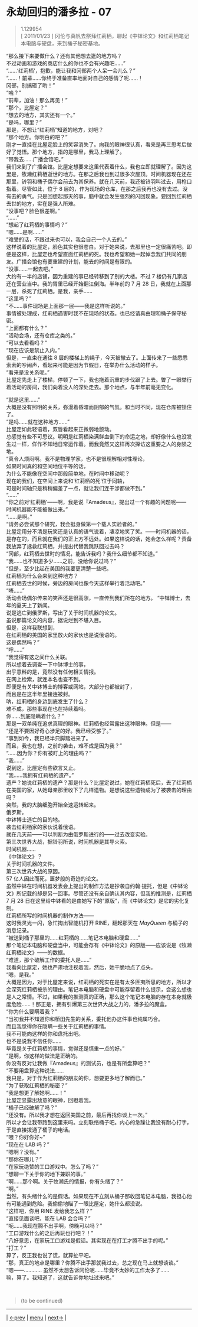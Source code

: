# 永劫回归的潘多拉 - 07
> 1.129954  
> [ 2011/01/23 ] 冈伦与真帆去祭拜红莉栖，聊起《中钵论文》和红莉栖笔记本电脑与硬盘，来到桶子秘密基地。  

“那么接下来要做什么？还有其他想去逛的地方吗？  
 不过动画和游戏的商店什么的你也不会有兴趣吧……”  
“……‘红莉栖’，抱歉，能让我和冈部两个人呆一会儿么？”  
“……！前辈……你终于准备直率地面对自己的感情了呢……！  
 冈部，别搞砸了哟！”  
“哈？”  
“前辈，加油！那么再见！”  
“那个，比屋定？”  
“想去的地方，其实还有一个。”  
“是吗，哪里？”  
那是，不想让“红莉栖”知道的地方，对吧？  
“那个地方。你明白的吧？”  
刚才一直挂在比屋定脸上的笑容消失了。向我的眼神很认真，看来是再三思考后做好了觉悟。那个地方，指的是哪里，我马上理解了。  
“带我去……广播会馆吧。”  
我们来到了广播会馆。比屋定想要来这里代表着什么，我也立即就理解了。因为这里是，牧濑红莉栖逝世的地方。在那之后我也到过很多次屋顶。时间机器现在还在那里，铃羽和桶子偶尔会前去为其保养。就在几天前，我还被铃羽叫过去，用枪口指着。尽管如此，位于 8 层的，作为现场的仓库，在那之后我再也没有去过。没有去的勇气。只是回想起那天的事，脑中就会发生强烈的闪回现象。要回到红莉栖去世的地方，实在是强人所难。  
“没事吧？脸色很差啊。”  
“……”  
“想起了红莉栖的事情吗？”  
“嗯……是啊……”  
“难受的话，不跟过来也可以，我会自己一个人去的。”  
这样说着的比屋定，脸色其实也很苍白。对于她来说，去那里也一定很痛苦吧。即便是这样，比屋定也希望直面红莉栖的死。我也希望和她一起悼念我们共同的朋友。广播会馆也有要重建的计划，能去的时间是有限的。  
“没事……一起去吧。”  
大约有一半的店铺，因为重建的事已经转移到了别的大楼。不过 7 楼仍有几家店还在营业当中。我的胃里已经开始翻江倒海。半年前的 7 月 28 日，我就在上面那一层，杀死了红莉栖。是我，亲手……  
“这里吗？”  
“不……事件现场是上面那一层——我是这样听说的。”  
事情被处理成，红莉栖遇害时我不在现场的状态。也已经请真由理和桶子保守秘密。  
“上面都有什么？”  
“活动会场，还有仓库之类的。”  
“可以去看看吗？”  
“现在应该是禁止入内。”  
但是，一直束在通往 8 层的楼梯上的绳子，今天被撤去了。上面传来了一些悉悉索索的吵闹声，看起来可能是因为节假日，在举办什么活动的样子。  
“看来是没关系呢。”  
比屋定先走上了楼梯，停顿了一下，我也拖着沉重的步伐跟了上去。瞥了一眼举行着活动的房间，我们向着没人的深处走去。那个地点，与半年前毫无变化。  

“就是这里……”  
大概是没有照明的关系，弥漫着昏暗而阴郁的气氛。和当时不同，现在仓库被锁住了。  
“是吗……就在这种地方……”  
比屋定如此轻语着，双唇看起来正微弱地颤动。  
总感觉有些不可思议。明明是红莉栖染满鲜血倒下的命运之地，却好像什么也没发生过一样，佯作不知地日常运作着。而我竟然又这样再次探访这重要之人的身陨之地。  
“真令人烦闷啊。我不是物理学家，也不是很理解相对性理论，  
 如果时间真的和空间地位平等的话，  
 为什么不能像在空间中那般简单地，在时间中移动呢？  
 现在的我们，在空间上来说和‘红莉栖的死’位于同轴，  
 可是时间轴只是稍稍偏差了一点，就让我们连干涉都做不到。”  
“……”  
“你之前对‘红莉栖’——啊，我是说『Amadeus』，提出过一个有趣的问题呢——  
 时间机器能不能被做出来。”  
“……是啊。”  
“请务必尝试那个研究，我会挺身做第一个载人实验者的。”  
比屋定用分不清是玩笑还是认真的语气说着，凄凉地笑了笑。——时间机器的话，是存在的，而且就在我们的正上方不远处。如果这样说的话，她会怎么样呢？责备我放弃了拯救红莉栖，并提出代替我跳跃回过去吗？  
“冈部，红莉栖去世时的情况，能告诉我吗？我什么细节都不知道。”  
“我……也不知道多少……之前，没给你说过吗？”  
“但是，至少比起在美国的我要更清楚一些吧。  
 红莉栖为什么会来到这种地方？  
 红莉栖去世的时候，旁边的房间也像今天这样举行着活动吧。”  
“唔……”  
活动会场偶尔传来的笑声还是很高涨，一直传到我们所在的地方。
“中钵博士，去年的夏天上了新闻。  
 说是逃亡到俄罗斯，写出了关于时间机器的论文。  
 虽说那篇论文的内容，据说烂到不堪入目。  
 但是，这样我联想到，  
 在红莉栖的美国的家里放火的家伙也是说俄语的。  
 这是偶然吗？”  
“呼……”  
“我觉得有这之间什么关联。  
 所以想着去调查一下中钵博士的事，  
 出乎意料的是，竟然没有任何相关情报。  
 在网上检索，就连本名也查不到。  
 即便是有关中钵博士的博客或网站，大部分也都被封了，  
 而且是在这半年里接连被封。  
 呐，红莉栖的身边到底发生了什么？  
 难不成，那些事现在也在持续着吗。  
 你……到底隐瞒着什么？”  
那是一双单纯在追求真理的眼神。红莉栖也经常露出这种眼神。但是——  
“还是不要因好奇心涉足的好。我已经受够了。”  
“事到如今，我已经半只脚踏进来了。  
而且，我也在想，之前的袭击，难不成是因为我？”  
“……因为你？你有被盯上的理由吗？”  
“我……”  
说到这，比屋定有些欲言又止。  
“我……我拥有红莉栖的遗产。”  
遗产？她说红莉栖的遗产？那是什么？比屋定说过，她在红莉栖死后，去了红莉栖在美国的家，从她母亲那里收下了几样遗物。是想说这些遗物成为了被袭击的理由吗？  
突然，我的大脑细胞开始全速运转起来。  
俄罗斯。  
中钵博士逃亡的目的地。  
袭击红莉栖家的家伙说着俄语。  
就在几天前——可以判断为由俄罗斯进行的——过去改变实验。  
第三次世界大战，据铃羽所说，时间机器是其导火索。  
时间机器……  
《中钵论文》？  
关于时间机器的文件。  
第三次世界大战的原因。  
57 亿人因此而死，噩梦般的奇迹的论文。  
虽然中钵在时间机器发表会上提出的制作方法是抄袭自约翰·提托，但是《中钵论文》所记载的却是另一回事。尽管还没有亲自确认其内容，但我的推测是，红莉栖 7 月 28 日在这里给中钵看的是由她写下的“原版”，而《中钵论文》是它的劣化复制。  
红莉栖所写的时间机器的制作方法——  
这时我灵光一闪，急忙掏出智能机打开 RINE，翻起那天在 *MayQueen* 与桶子的消息记录。  
“被送到桶子那里的……红莉栖的……笔记本电脑和硬盘……”  
那个笔记本电脑和硬盘当中，可能会存有《中钵论文》的原版——应该说是《牧濑红莉栖论文》——的数据。  
“难道，那个破解工作的委托人是……”  
我看向比屋定，她也严肃地注视着我，然后，她干脆地点了点头。  
“嗯，是我。”  
大概是因为，对于比屋定来说，红莉栖的死实在是有太多匪夷所思的地方，所以才会深究红莉栖被杀的理由。笔记本电脑和硬盘中可能存留着什么提示，会这么想也是人之常情。不过，如果我的推测真的正确，那么这个笔记本电脑的存在本身就极度危险……！那正是，拥有引爆第三次世界大战之力的，潘多拉的魔盒。  
“你为什么要瞒着我？”  
“当初我并不知道你和桥田先生的关系，委托他办这件事也纯属巧合。  
 而且我觉得你在隐瞒一些关于红莉栖的事情。  
 我不可能向这样的你和盘托出吧。  
 也不是说我不信任你……  
 毕竟是关于红莉栖的事情，觉得还是慎重一点的好。”  
“是啊，你这样的做法是正确的。  
 你没有反对让我做『Amadeus』的测试员，也是有所盘算吧？”  
“不要用盘算这种说法……  
 我只是，对于作为红莉栖的朋友的你，想要更多地了解而已。”  
“为了获取红莉栖的秘密？”  
“我是想更了解她啊……！”  
比屋定显露出敌意的眼神，回瞪着我。  
“桶子已经破解了吗？”  
“还没有。所以我才想在返回美国之前，最后再找你谈上一次。”  
所以才会让我带路到这里来吗。立刻联络桶子吧。内心的急躁让我没有耐心打字，于是直接拨通了桶子的电话。  
“喂？你好你好~”  
“现在在 LAB 吗？”  
“嗯啊？没有。”  
“那你在哪儿？”  
“在家玩绝赞的工口游戏中。怎么了吗？”  
“想聊一下关于你的地下兼职的事。”  
“啊……那个啊。关于牧濑氏的情报，你有头绪了？”  
“啊。”  
当然，有头绪什么的是假话。如果现在不立刻从桶子那收回笔记本电脑，我担心他有可能遇到危险。我偷偷地瞄了一眼比屋定，她什么都没说。  
“这样吧，你用 RINE 发给我怎么样？”  
“直接见面谈吧，能在 LAB 会合吗？”  
“呃……我现在腾不出手啊，傍晚可以吗？”  
“工口游戏什么的之后再玩也行吧？！”  
“八好意思，在家玩工口游戏是假话。其实现在在打工才腾不出手的呢。”  
“打工？”  
算了，反正我也说了谎，就算扯平吧。  
“那，真正的地点是哪里？你腾不出手那就我过去，总之现在马上就想谈谈。”  
“嗯——…………
 虽然不太想告诉冈伦呢……毕竟不太妙的工作太多了……  
 嘛，算了。我知道了，这就告诉你地址过来吧。”  


<br/>

> (to be continued)
---

| [←prev](./0033) | [menu](../) | [next→](./0035) |
